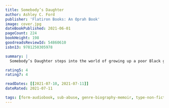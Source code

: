 ```yaml
---
title: Somebody’s Daughter
author: Ashley C. Ford
publisher: 'Flatiron Books: An Oprah Book'
image: cover.jpg
dateBookPublished: 2021-06-01
pageCount: 224
bookHeight: 198
goodreadsReviewId: 54860610
isbn13: 9781250305978

summary: |
  Somebody’s Daughter steps into the world of growing up a poor Black girl in Indiana with a family fragmented by incarceration, exploring how isolating and complex such a childhood can be. As Ashley battles her body and her environment, she embarks on a powerful journey to find the threads between who she is and what she was born into, and the complicated familial love that often binds them.

rating5: 4
rating7: 4

readDates: [[2021-07-10, 2021-07-11]]
dateRated: 2021-07-11

tags: [form-audiobook, sub-abuse, genre-biography-memoir, type-non-fiction]
---
```

